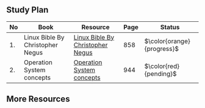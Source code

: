 ## Study Plan

|No|Book|Resource|Page|Status|
|---|---|---|---|---|
|1.|Linux Bible By Christopher Negus|[Linux Bible By Christopher Negus](https://github.com/abbos0123/Computer-Science-Books/blob/main/Operation-Systems(Linux)/Linux%20Bible%20By%20Christopher%20Negus.pdf)|858|$\color{orange}{progress}$|
|2.| Operation System concepts|[Operation System concepts](https://github.com/abbos0123/Computer-Science-Books/blob/main/Operation-Systems(Linux)/Operating%20System%20Concepts%20(9th%2C2012_12).pdf)|944|$\color{red}{pending}$|


## More Resources 

